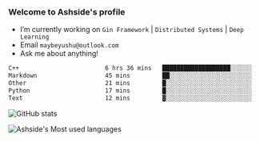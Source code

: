 ### Welcome to Ashside's profile

- I’m currently working on `Gin Framework` | `Distributed Systems` | `Deep Learning`
- Email `maybeyushu@outlook.com`
- Ask me about anything!

<!--START_SECTION:waka-->

```txt
C++                        6 hrs 36 mins   ███████████████████░░░░░░   75.81 %
Markdown                   45 mins         ██░░░░░░░░░░░░░░░░░░░░░░░   08.63 %
Other                      21 mins         █░░░░░░░░░░░░░░░░░░░░░░░░   04.13 %
Python                     17 mins         █░░░░░░░░░░░░░░░░░░░░░░░░   03.38 %
Text                       12 mins         ▓░░░░░░░░░░░░░░░░░░░░░░░░   02.43 %
```

<!--END_SECTION:waka-->

![GitHub stats](https://github-readme-stats.vercel.app/api?username=Ashside)

![Ashside's Most used languages](https://github-readme-stats.vercel.app/api/top-langs/?username=Ashside&layout=compact&hide_border=true&langs_count=10)


